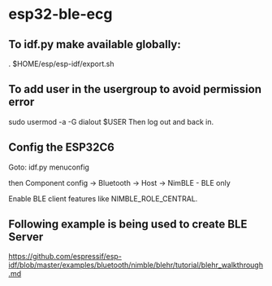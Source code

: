 # esp32-ble-ecg

## To idf.py make available globally:
. $HOME/esp/esp-idf/export.sh


## To add user in the usergroup to avoid permission error

sudo usermod -a -G dialout $USER
Then log out and back in.

## Config the ESP32C6
Goto: idf.py menuconfig

then Component config -> Bluetooth -> Host -> NimBLE - BLE only

Enable BLE client features like NIMBLE_ROLE_CENTRAL.

## Following example is being used to create BLE Server

https://github.com/espressif/esp-idf/blob/master/examples/bluetooth/nimble/blehr/tutorial/blehr_walkthrough.md
